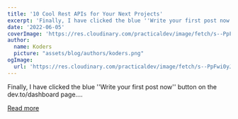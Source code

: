 ```yaml
---
title: '10 Cool Rest APIs for Your Next Projects'
excerpt: 'Finally, I have clicked the blue ''Write your first post now'' button on the dev.to/dashboard page....'
date: '2022-06-05'
coverImage: 'https://res.cloudinary.com/practicaldev/image/fetch/s--PpFwi0yJ--/c_imagga_scale,f_auto,fl_progressive,h_420,q_auto,w_1000/https://dev-to-uploads.s3.amazonaws.com/uploads/articles/5wkhk6upa1udyr55zt5g.png'
author:
  name: Koders
  picture: "assets/blog/authors/koders.png"
ogImage:
  url: 'https://res.cloudinary.com/practicaldev/image/fetch/s--PpFwi0yJ--/c_imagga_scale,f_auto,fl_progressive,h_420,q_auto,w_1000/https://dev-to-uploads.s3.amazonaws.com/uploads/articles/5wkhk6upa1udyr55zt5g.png'
---
```


Finally, I have clicked the blue ''Write your first post now'' button on the dev.to/dashboard page....

[Read more](https://dev.to/devash98/10-cool-rest-apis-for-your-next-projects-c4f)
